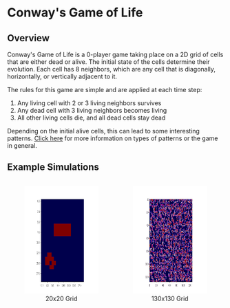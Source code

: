# Conway's Game of Life

## Overview

Conway's Game of Life is a 0-player game taking place on a 2D grid of cells that are either dead or alive. The initial state of the cells determine their evolution. Each cell has 8 neighbors, which are any cell that is diagonally, horizontally, or vertically adjacent to it.

The rules for this game are simple and are applied at each time step:

1. Any living cell with 2 or 3 living neighbors survives
2. Any dead cell with 3 living neighbors becomes living
3. All other living cells die, and all dead cells stay dead

Depending on the initial alive cells, this can lead to some interesting patterns. [Click here](https://en.wikipedia.org/wiki/Conway%27s_Game_of_Life) for more information on types of patterns or the game in general.

## Example Simulations

<div style="display: flex">
    <figure>
        <img src="gifs/demo1.gif" alt="" width="300" height="250" />
        <figcaption style="text-align: center">20x20 Grid</figcaption>
    </figure>
    <figure>
        <img src="gifs/demo2.gif" alt="" width="300" height="250" />
        <figcaption style="text-align: center">130x130 Grid</figcaption>
    </figure>
</div>
